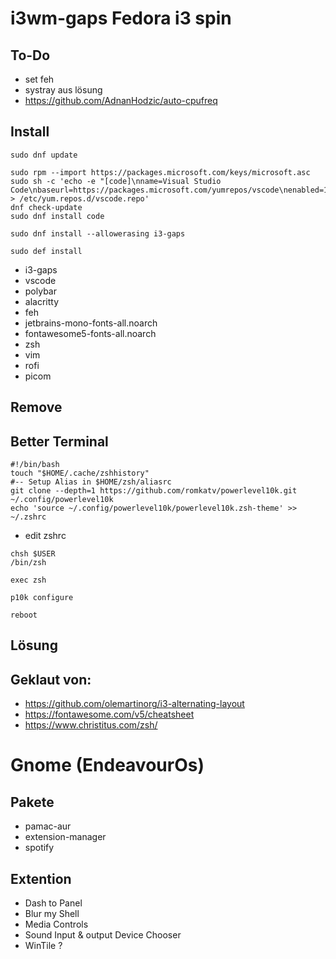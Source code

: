 # i3wm-gaps Fedora i3 spin

## To-Do
* set feh
* systray aus lösung
* https://github.com/AdnanHodzic/auto-cpufreq

## Install
```
sudo dnf update
```
```
sudo rpm --import https://packages.microsoft.com/keys/microsoft.asc
sudo sh -c 'echo -e "[code]\nname=Visual Studio Code\nbaseurl=https://packages.microsoft.com/yumrepos/vscode\nenabled=1\ngpgcheck=1\ngpgkey=https://packages.microsoft.com/keys/microsoft.asc" > /etc/yum.repos.d/vscode.repo'
dnf check-update
sudo dnf install code
```

```
sudo dnf install --allowerasing i3-gaps
```

```
sudo def install
```

* i3-gaps
* vscode
* polybar
* alacritty
* feh
* jetbrains-mono-fonts-all.noarch
* fontawesome5-fonts-all.noarch
* zsh
* vim
* rofi
* picom


## Remove


## Better Terminal
```
#!/bin/bash
touch "$HOME/.cache/zshhistory"
#-- Setup Alias in $HOME/zsh/aliasrc
git clone --depth=1 https://github.com/romkatv/powerlevel10k.git ~/.config/powerlevel10k
echo 'source ~/.config/powerlevel10k/powerlevel10k.zsh-theme' >> ~/.zshrc
```
* edit zshrc
```
chsh $USER
/bin/zsh
```
```
exec zsh
```
```
p10k configure
```
```
reboot
```

## Lösung

## Geklaut von:
* https://github.com/olemartinorg/i3-alternating-layout
* https://fontawesome.com/v5/cheatsheet
* https://www.christitus.com/zsh/

# Gnome (EndeavourOs)

## Pakete
* pamac-aur
* extension-manager
* spotify

## Extention
* Dash to Panel
* Blur my Shell
* Media Controls
* Sound Input & output Device Chooser
* WinTile ?
